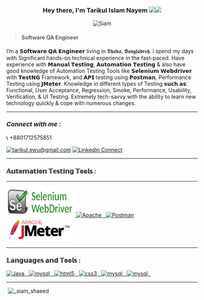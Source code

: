 <h3 align="center">Hey there, I'm Tarikul Islam Nayem <img src="https://media.giphy.com/media/hvRJCLFzcasrR4ia7z/giphy.gif" width="28"><img src="https://emojis.slackmojis.com/emojis/images/1531849430/4246/blob-sunglasses.gif?1531849430" width="28"/></h3>

<p align="center">
<img src="https://komarev.com/ghpvc/?username=tarikulnayem94&label=Profile%20views&color=0e75b6&style=flat" alt="Siam" />
</p>

<blockquote>
<h4>Software QA Engineer</h4>
</blockquote>

<p>
I’m a 𝗦𝗼𝗳𝘁𝘄𝗮𝗿𝗲 𝗤𝗔 𝗘𝗻𝗴𝗶𝗻𝗲𝗲𝗿 living in 𝕯𝖍𝖆𝖐𝖆, 𝕭𝖆𝖓𝖌𝖑𝖆𝖉𝖊𝖘𝖍. I spend my days with Significant hands-on technical experience in the fast-paced. Have experience with 𝗠𝗮𝗻𝘂𝗮𝗹 𝗧𝗲𝘀𝘁𝗶𝗻𝗴, 𝗔𝘂𝘁𝗼𝗺𝗮𝘁𝗶𝗼𝗻 𝗧𝗲𝘀𝘁𝗶𝗻𝗴 & also have good knowledge of Automation Testing Tools like 𝗦𝗲𝗹𝗲𝗻𝗶𝘂𝗺 𝗪𝗲𝗯𝗱𝗿𝗶𝘃𝗲𝗿 with 𝗧𝗲𝘀𝘁𝗡𝗚 Framework, and 𝗔𝗣𝗜  testing using 𝗣𝗼𝘀𝘁𝗺𝗮𝗻, Performance Testing using 𝗝𝗠𝗲𝘁𝗲𝗿. Knowledge in different types of Testing 𝘀𝘂𝗰𝗵 𝗮𝘀: Functional, User Acceptance, Regression, Smoke, Performance, Usability, Verification, & UI Testing. Extremely tech-savvy with the ability to learn new technology quickly & cope with numerous changes. 

</p>
<hr>

<h3 align="left" ><i>Connect with me :</i></h3>

<p style="list-style : none"><g-emoji class="g-emoji" alias="telephone_receiver" fallback-src="https://github.githubassets.com/images/icons/emoji/unicode/1f4de.png"> 📞</g-emoji> +8801712575851
&nbsp  
</p>
<a href="mailto:tarikul.ewu@gmail.com?subject=Github%20Visitor&body=Hi%20Siam,..."><img src="http://img.shields.io/badge/-@gmail.com-_?label=Send%20Mail&style=social&logo=gmail" alt="tarikul.ewu@gmail.com"></a>
<a href="https://www.linkedin.com/in/nayem94" target="_blank" rel="nofollow"><img src="https://camo.githubusercontent.com/a0182f84f3e188a2e03f07520e29be1eccdd96e4182adcb829c8f1633354bba6/68747470733a2f2f696d672e736869656c64732e696f2f62616467652f2532302d436f6e6e6563742d626c61636b3f636f6c6f723d313431373141266c6162656c436f6c6f723d323132313231266c6f676f3d6c696e6b6564696e266c6f676f436f6c6f723d666666666666" alt="LinkedIn Connect" data-canonical-src="https://www.vectorlogo.zone/logos/linkedin/linkedin-ar21.svg" style="max-width:100%;"></a>
<hr>
<h3 align="left"> 𝔸𝕦𝕥𝕠𝕞𝕒𝕥𝕚𝕠𝕟 𝕋𝕖𝕤𝕥𝕚𝕟𝕘 𝕋𝕠𝕠𝕝𝕤 : </h3> 
<p>
<hr>
<a href="https://www.selenium.dev/documentation/webdriver/" target="_blank"> <img src="https://github.com/tarikulnayem94/Diagram.io/blob/main/selenium.png" alt="Postman" width="180" height="80"/>
<a href="https://jmeter.apache.org/" target="_blank"> <img src="https://www.vectorlogo.zone/logos/apache/apache-official.svg" alt="Apache" width="100" height="80"/> &nbsp </a>
<a href="https://www.postman.com/" target="_blank"> <img src="https://www.vectorlogo.zone/logos/getpostman/getpostman-ar21.svg" alt="Postman" width="160" height="80"/></a>
<a href="https://jmeter.apache.org/" target="_blank"> <img src="https://github.com/tarikulnayem94/Diagram.io/blob/main/jmeter%20(2).png" alt="Postman" width="170" height="60"/>
 </a>

</p>
<hr>
  
  
<h3 align="left"> 𝕃𝕒𝕟𝕘𝕦𝕒𝕘𝕖𝕤 𝕒𝕟𝕕 𝕋𝕠𝕠𝕝𝕤 : </h3> 

<p>
<a href="https://www.java.com/en/" target="_blank"> <img src="https://www.vectorlogo.zone/logos/java/java-ar21.svg" alt="Java" width="100" height="70"/> &nbsp </a>
<a href="https://www.mysql.com/" target="_blank"> <img src="https://www.vectorlogo.zone/logos/mysql/mysql-official.svg" alt="mysql" width="100" height="70"/> &nbsp </a>
<a href="https://www.w3.org/html/" target="_blank"> <img src="https://www.vectorlogo.zone/logos/w3_html5/w3_html5-ar21.svg" alt="html5" width="100" height="70"/> &nbsp </a>
<a href="https://www.w3schools.com/css/" target="_blank"> <img src="https://www.vectorlogo.zone/logos/netlifyapp_watercss/netlifyapp_watercss-ar21.svg"  alt="css3" width="100" height="70"/> &nbsp </a>
<a href="https://www.atlassian.com/software/jira" target="_blank"> <img src="https://www.vectorlogo.zone/logos/atlassian_jira/atlassian_jira-ar21.svg" alt="mysql" width="100" height="70"/> &nbsp </a>
<a href="https://www.python.org/" target="_blank"> <img src="https://www.vectorlogo.zone/logos/python/python-official.svg" alt="mysql" width="130" height="70"/> &nbsp </a>
<hr>
</p>
<img align="right" target="_blank" alt="_siam_shaeed" src="https://i.giphy.com/EgjM45jDJPJDPrRcfO.gif" width="500" height="280"/> 
</a>

<!---
tarikulnayem94/tarikulnayem94 is a ✨ special ✨ repository because its `README.md` (this file) appears on your GitHub profile.
You can click the Preview link to take a look at your changes.
--->
